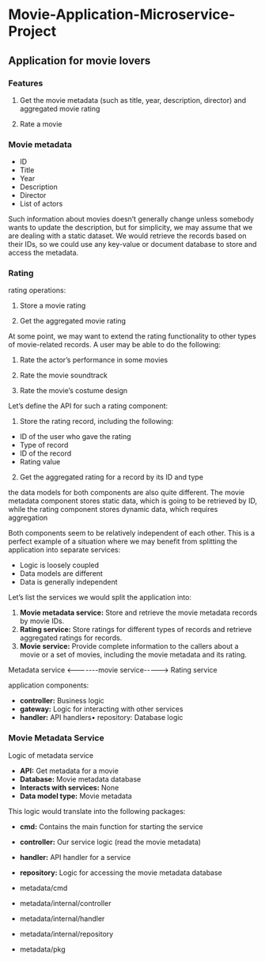 # Movie-Application-Microservice-Project

## Application for movie lovers

### Features

1. Get the movie metadata (such as title, year, description, director) and aggregated movie rating

2. Rate a movie

### Movie metadata

- ID
- Title
- Year
- Description
- Director
- List of actors

Such information about movies doesn’t generally change unless somebody wants to update the description, but for simplicity, we may assume that we are dealing with a static dataset. We would retrieve the records based on their IDs, so we could use any key-value or document database to store and access the metadata.

### Rating

rating operations:

1. Store a movie rating

2. Get the aggregated movie rating

At some point, we may want to extend the rating functionality to other types of movie-related records. A user may be able to do the following:

1. Rate the actor’s performance in some movies

2. Rate the movie soundtrack

3. Rate the movie’s costume design

Let’s define the API for such a rating component:

1. Store the rating record, including the following:

- ID of the user who gave the rating
- Type of record
- ID of the record
- Rating value

2. Get the aggregated rating for a record by its ID and type


the data models for both components are also quite different. The movie metadata component stores static data, which is going to be retrieved by ID, while the rating component stores dynamic data, which requires aggregation

Both components seem to be relatively independent of each other. This is a perfect example of a situation where we may benefit from splitting the application into separate services:
- Logic is loosely coupled
- Data models are different
- Data is generally independent

Let’s list the services we would split the application into:

1. **Movie metadata service:** Store and retrieve the movie metadata records by movie IDs.
2. **Rating service:** Store ratings for different types of records and retrieve aggregated ratings for records.
3. **Movie service:** Provide complete information to the callers about a movie or a set of movies, including the movie metadata and its rating.

Metadata service <-------movie service-----> Rating service

application components:
- **controller:** Business logic
- **gateway:** Logic for interacting with other services
- **handler:** API handlers• repository: Database logic

### Movie Metadata Service

Logic of metadata service

- **API:** Get metadata for a movie
- **Database:** Movie metadata database
- **Interacts with services:** None
- **Data model type:** Movie metadata

This logic would translate into the following packages:
- **cmd:** Contains the main function for starting the service
- **controller:** Our service logic (read the movie metadata)
- **handler:** API handler for a service
- **repository:** Logic for accessing the movie metadata database


- metadata/cmd
- metadata/internal/controller
- metadata/internal/handler
- metadata/internal/repository
- metadata/pkg